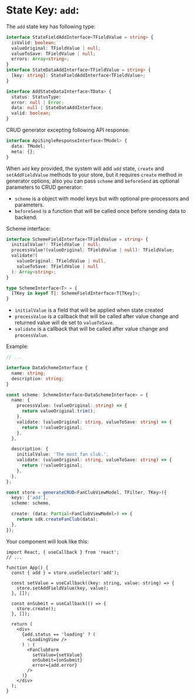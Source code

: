 # State Key: `add`:

The `add` state key has following type:

```typescript
interface StateFieldAddInterface<TFieldValue = string> {
  isValid: boolean;
  valueOriginal: TFieldValue | null;
  valueToSave: TFieldValue | null;
  errors: Array<string>;
}
interface StateDataAddInterface<TFieldValue = string> {
  [key: string]: StateFieldAddInterface<TFieldValue>;
}

interface AddStateDataInterface<TData> {
  status: StatusType;
  error: null | Error;
  data: null | StateDataAddInterface;
  valid: boolean;
}
```

CRUD generator excepting following API response:

```typescript
interface ApiSingleResponseInterface<TModel> {
  data: TModel;
  meta: {};
}
```

When `add` key provided, the system will add `add` state, `create` and `setAddFieldValue` methods to your store, but it requires `create` method in generator options, also you can pass `scheme` and `beforeSend` as optional parameters to CRUD generator:

- `scheme` is a object with model keys but with optional pre-processors and parameters.
- `beforeSend` is a function that will be called once before sending data to backend.

Scheme interface:

```typescript
interface SchemeFieldInterface<TFieldValue = string> {
  initialValue?: TFieldValue | null;
  processValue?(valueOriginal: TFieldValue | null): TFieldValue;
  validate?(
    valueOriginal: TFieldValue | null,
    valueToSave: TFieldValue | null
  ): Array<string>;
}

type SchemeInterface<T> = {
  [TKey in keyof T]: SchemeFieldInterface<T[TKey]>;
}
```

- `initialValue` is a field that will be applied when state created
- `processValue` is a callback that will be called after value change and returned value
  will de set to `valueToSave`.
- `validate` is a callback that will be called after value change and `processValue`.

Example:

```typescript
// ...

interface DataSchemeInterface {
  name: string;
  description: string;
}

const scheme: SchemeInterface<DataSchemeInterface> = {
  name: {
    processValue: (valueOriginal: string) => {
      return valueOriginal.trim();
    },
    validate: (valueOriginal: string, valueToSave: string) => {
      return !!valueOriginal;
    },
  },

  description: {
    initialValue: 'The most fan club.',
    validate: (valueOriginal: string, valueToSave: string) => {
      return !!valueOriginal;
    },
  },
};

const store = generateCRUD<FanClubViewModel, TFilter, TKey>({
  keys: ['add'],
  scheme: scheme,

  create: (data: Partial<FanClubViewModel>) => {
    return sdk.createFanClub(data);
  },
});
```

Your component will look like this:

```tsx
import React, { useCallback } from 'react';
// ...

function App() {
  const { add } = store.useSelector('add');

  const setValue = useCallback((key: string, value: string) => {
    store.setAddFieldValue(key, value);
  }, []);

  const onSubmit = useCallback(() => {
    store.create();
  }, []);

  return (
    <div>
      {add.status == 'loading' ? (
        <LoadingView />
      ) : (
        <FanClubForm
          setValue={setValue}
          onSubmit={onSubmit}
          error={add.error}
        />
      )}
    </div>
  );
}
```
